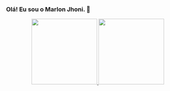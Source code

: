 ### Olá! Eu sou o Marlon Jhoni. 👋

<!--
- 🔭 I’m currently working on ...
- 🌱 Participante da turma 5 do Programa ONE + Alura, estudando Back End com JAVA
- 👯 I’m looking to collaborate on ...
- 📫 Contate-me no email: marlon.jhoni@hotmail.com
- ⚡ Fun fact: Apreciador do excel, tudo dá para criar uma planilha
-->

<div align="center">
  <a href="https://github.com/MarlonJhoni">
  <img height="180em" src="https://github-readme-stats.vercel.app/api?username=MarlonJhoni&show_icons=true&theme=dark&include_all_commits=true&count_private=true"/>
  <img height="180em" src="https://github-readme-stats.vercel.app/api/top-langs/?username=MarlonJhoni&layout=compact&langs_count=7&theme=dark"/>
</div>
